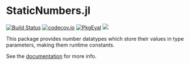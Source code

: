 # StaticNumbers.jl

[![Build Status](https://travis-ci.org/perrutquist/StaticNumbers.jl.svg?branch=master)](https://travis-ci.org/perrutquist/StaticNumbers.jl)
[![codecov.io](http://codecov.io/github/perrutquist/StaticNumbers.jl/coverage.svg?branch=master)](http://codecov.io/github/perrutquist/StaticNumbers.jl?branch=master)
[![PkgEval](https://juliaci.github.io/NanosoldierReports/pkgeval_badges/S/StaticNumbers.svg)](https://juliaci.github.io/NanosoldierReports/pkgeval_badges/report.html)
[![](https://img.shields.io/badge/docs-latest-blue.svg)](https://perrutquist.github.io/StaticNumbers.jl/dev/index.html)

This package provides number datatypes which store their values in type parameters, making them runtime constants.

See the [documentation](https://perrutquist.github.io/StaticNumbers.jl/dev/index.html) for more info.

